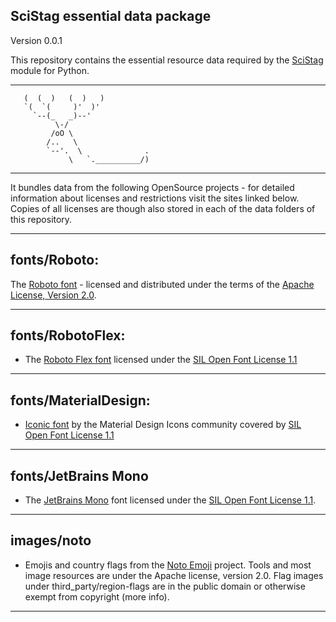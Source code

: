 ## SciStag essential data package
Version 0.0.1

This repository contains the essential resource data required by the [SciStag](https://github.com/scistag/scistag) module for Python.

---

```
   (  (  )   (  )   )
   `(  `(     )'  )'
     `--(_   _)--'
          \-/
         /oO \
        /..   \
        `--'.  \              .             
             \   `.__________/)
```

---

It bundles data from the following OpenSource projects - for detailed information about licenses and restrictions visit the sites linked below. Copies of all licenses are  though also stored in each of the data folders of this repository.

---

## fonts/Roboto:
The [Roboto font](https://fonts.google.com/specimen/Roboto) - licensed and distributed under the terms of the [Apache License, Version 2.0](https://www.apache.org/licenses/LICENSE-2.0).

---

## fonts/RobotoFlex:

* The [Roboto Flex font](https://github.com/googlefonts/roboto-flex) licensed under the [SIL Open Font License 1.1](http://scripts.sil.org/cms/scripts/page.php?item_id=OFL_web)

---

## fonts/MaterialDesign:
* [Iconic font](https://github.com/Templarian/MaterialDesign-Webfont) by the Material Design Icons community covered by [SIL Open Font License 1.1](http://scripts.sil.org/cms/scripts/page.php?item_id=OFL_web)


---

## fonts/JetBrains Mono

* The [JetBrains Mono](https://www.jetbrains.com/lp/mono/) font licensed under the [SIL Open Font License 1.1](http://scripts.sil.org/cms/scripts/page.php?item_id=OFL_web).

---
  
## images/noto
* Emojis and country flags from the [Noto Emoji](https://github.com/googlefonts/noto-emoji) project. Tools and most image resources are under the Apache license, version 2.0. Flag images under third_party/region-flags are in the public domain or otherwise exempt from copyright (more info).

---
